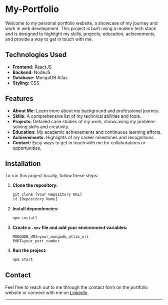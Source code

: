 # My-Portfolio

Welcome to my personal portfolio website, a showcase of my journey and work in web development. This project is built using a modern tech stack and is designed to highlight my skills, projects, education, achievements, and provide a way to get in touch with me.

## Technologies Used

- **Frontend:** ReactJS
- **Backend:** NodeJS
- **Database:** MongoDB Atlas
- **Styling:** CSS

## Features

- **About Me:** Learn more about my background and professional journey.
- **Skills:** A comprehensive list of my technical abilities and tools.
- **Projects:** Detailed case studies of my work, showcasing my    problem-solving skills and creativity.
- **Education:** My academic achievements and continuous learning efforts.
- **Achievements:** Highlights of my career milestones and recognitions.
- **Contact:** Easy ways to get in touch with me for collaborations or opportunities.

## Installation

To run this project locally, follow these steps:

1. **Clone the repository:**
    ```bash
    git clone [Your Repository URL]
    cd [Repository Name]
    ```

2. **Install dependencies:**
    ```bash
    npm install
    ```

3. **Create a `.env` file and add your environment variables:**
    ```plaintext
    MONGODB_URI=your_mongodb_atlas_uri
    PORT=your_port_number
    ```

4. **Run the project:**
    ```bash
    npm start
    ```


## Contact

Feel free to reach out to me through the contact form on the portfolio website or connect with me on [LinkedIn](https://www.linkedin.com/in/parhlad-singh).

---



